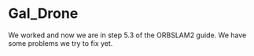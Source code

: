 # Gal_Drone
We worked and now we are in step 5.3 of the ORBSLAM2 guide.
We have some problems we try to fix yet.
